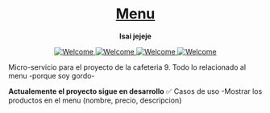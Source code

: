 <h1 align="center">
  <a href="#">
    Menu
  </a>
</h1>

<p align="center">
  <strong>Isai jejeje</strong>
</p>

<p align="center">
    <a href="#">
        <img src="https://img.shields.io/badge/python-3670A0?style=for-the-badge&logo=python&logoColor=ffdd54" alt="Welcome" />
    </a>
    <a href="#">
        <img src="https://img.shields.io/badge/FastAPI-005571?style=for-the-badge&logo=fastapi" alt="Welcome" />
    </a>
    <a href="#">
        <img src="https://img.shields.io/badge/flask-%23000.svg?style=for-the-badge&logo=flask&logoColor=white" alt="Welcome" />
    </a>
    <a href="#">
        <img src="https://img.shields.io/badge/postgres-%23316192.svg?style=for-the-badge&logo=postgresql&logoColor=white" alt="Welcome" />
    </a>
</p>
Micro-servicio para el proyecto de la cafeteria 9. Todo lo relacionado al menu -porque soy gordo-

**Actualemente el proyecto sigue en desarrollo**
✅ Casos de uso
-Mostrar los productos en el menu (nombre, precio, descripcion)